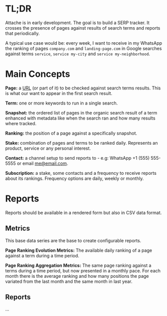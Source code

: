 # TL;DR

Attache is in early development. The goal is to build a SERP tracker. It crosses the presence of pages against results of search terms and reports that periodically.

A typical use case would be: every week, I want to receive in my WhatsApp the ranking of pages `company.com` and `landing-page.com` in Google searches against terms `service`, `service my-city` and `service my-neighborhood`.

# Main Concepts

**Page:** a [URL](https://en.wikipedia.org/wiki/URL) (or part of it) to be checked against search terms results. This is what our want to appear in the first search result.

**Term:** one or more keywords to run in a single search.

**Snapshot:** the ordered list of pages in the organic search result of a term enhanced with metadata like when the search ran and how many results where tracked.

**Ranking:** the position of a page against a specifically snapshot.

**Stake:** combination of pages and terms to be ranked daily. Represents an product, service or any personal interest.

**Contact:** a channel setup to send reports to - e.g: WhatsApp +1 (555) 555-5555 or email me@email.com.

**Subscription:** a stake, some contacts and a frequency to receive reports about its rankings. Frequency options are daily, weekly or monthly.

# Reports

Reports should be available in a rendered form but also in CSV data format.

## Metrics

This base data series are the base to create configurable reports.

**Page Ranking Evolution Metrics:** The available daily ranking of a page against a term during a time period.

**Page Ranking Aggregation Metrics:** The same page ranking against a terms during a time period, but now presented in a monthly pace. For each month there is the average ranking and how many positions the page variated from the last month and the same month in last year.

## Reports

...